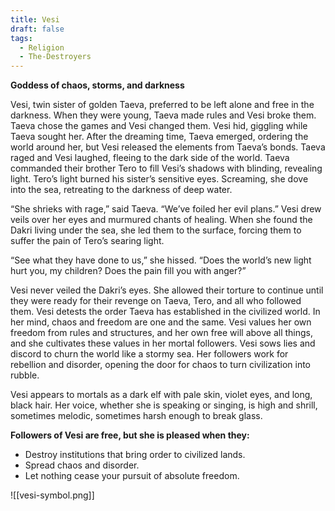 ```yaml
---
title: Vesi
draft: false
tags:
  - Religion
  - The-Destroyers
---
```

**Goddess of chaos, storms, and darkness**

Vesi, twin sister of golden Taeva, preferred to be left alone and free in the darkness. When they were young, Taeva made rules and Vesi broke them. Taeva chose the games and Vesi changed them. Vesi hid, giggling while Taeva sought her. After the dreaming time, Taeva emerged, ordering the world around her, but Vesi released the elements from Taeva’s bonds. Taeva raged and Vesi laughed, fleeing to the dark side of the world. Taeva commanded their brother Tero to fill Vesi’s shadows with blinding, revealing light. Tero’s light burned his sister’s sensitive eyes. Screaming, she dove into the sea, retreating to the darkness of deep water.

“She shrieks with rage,” said Taeva. “We’ve foiled her evil plans.” Vesi drew veils over her eyes and murmured chants of healing. When she found the Dakri living under the sea, she led them to the surface, forcing them to suffer the pain of Tero’s searing light.

“See what they have done to us,” she hissed. “Does the world’s new light hurt you, my children? Does the pain fill you with anger?”

Vesi never veiled the Dakri’s eyes. She allowed their torture to continue until they were ready for their revenge on Taeva, Tero, and all who followed them. Vesi detests the order Taeva has established in the civilized world. In her mind, chaos and freedom are one and the same. Vesi values her own freedom from rules and structures, and her own free will above all things, and she cultivates these values in her mortal followers. Vesi sows lies and discord to churn the world like a stormy sea. Her followers work for rebellion and disorder, opening the door for chaos to turn civilization into rubble.

Vesi appears to mortals as a dark elf with pale skin, violet eyes, and long, black hair. Her voice, whether she is speaking or singing, is high and shrill, sometimes melodic, sometimes harsh enough to break glass.

**Followers of Vesi are free, but she is pleased when they:**

- Destroy institutions that bring order to civilized lands.
- Spread chaos and disorder.
- Let nothing cease your pursuit of absolute freedom.

![[vesi-symbol.png]]